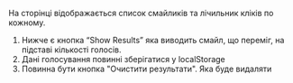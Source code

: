 На сторінці відображається список смайликів та лічильник кліків по кожному.

1. Нижче є кнопка “Show Results” яка виводить смайл, що переміг, на підставі кількості голосів.
2. Дані голосування повинні зберігатися у localStorage
3. Повинна бути кнопка "Очистити результати". Яка буде видаляти